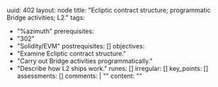 uuid: 402
layout: node
title: "Ecliptic contract structure; programmatic Bridge activities; L2."
tags:
 - "%azimuth"
prerequisites:
  - "302"
  - "Solidity/EVM"
postrequisites: []
objectives:
  - "Examine Ecliptic contract structure."
  - "Carry out Bridge activities programmatically."
  - "Describe how L2 ships work."
runes: []
irregular: []
key_points: []
assessments: []
comments: |
    "<!-- 4a, 4d–4l -->"
content: ""